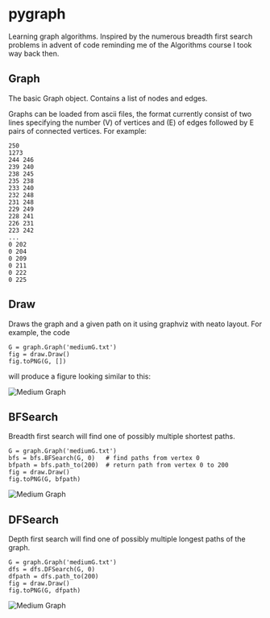 # pygraph
Learning graph algorithms. Inspired by the numerous
breadth first search problems in advent of code reminding
me of the Algorithms course I took way back then.

## Graph
The basic Graph object. Contains a list of nodes and edges.

Graphs can be loaded from ascii files, the format currently consist of two lines specifying the number (V) of vertices and (E) of edges followed by E pairs of connected vertices. For example:

    250
    1273
    244 246
    239 240
    238 245
    235 238
    233 240
    232 248
    231 248
    229 249
    228 241
    226 231
    223 242
    ...
    0 202
    0 204
    0 209
    0 211
    0 222
    0 225

## Draw
Draws the graph and a given path on it using graphviz with neato layout. For example, the code

    G = graph.Graph('mediumG.txt')
    fig = draw.Draw()
    fig.toPNG(G, [])

will produce a figure looking similar to this:

![Medium Graph](doc/graph.png)

## BFSearch
Breadth first search will find one of possibly multiple shortest paths.

    G = graph.Graph('mediumG.txt')
    bfs = bfs.BFSearch(G, 0)   # find paths from vertex 0
    bfpath = bfs.path_to(200)  # return path from vertex 0 to 200
    fig = draw.Draw()
    fig.toPNG(G, bfpath)

![Medium Graph](doc/short.png)

## DFSearch
Depth first search will find one of possibly multiple longest paths of the graph.

    G = graph.Graph('mediumG.txt')
    dfs = dfs.DFSearch(G, 0)
    dfpath = dfs.path_to(200)
    fig = draw.Draw()
    fig.toPNG(G, dfpath)

![Medium Graph](doc/longest.png)
